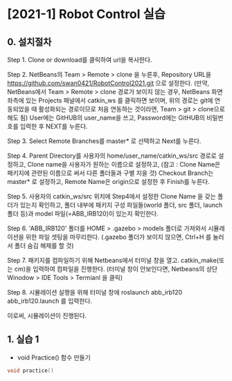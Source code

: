 # [2021-1] Robot Control 실습

## 0. 설치절차

Step 1. Clone or download를 클릭하여 url을 복사한다.

Step 2. NetBeans의 Team > Remote > clone 을 누른후, Repository URL을 https://github.com/swan0421/RobotControl2021.git 으로 설정한다.
        (만약, NetBeans에서 Team > Remote > clone 경로가 보이지 않는 경우, NetBeans 화면 좌측에 있는 Projects 패널에서 catkin_ws 를 클릭하면
         보이며, 위의 경로는 git에 연동되었을 때 활성화되는 경로이므로 처음 연동하는 것이라면, Team > git > clone으로 해도 됨)
        User에는 GitHUB의 user_name을 쓰고, Password에는 GitHUB의 비밀번호를 입력한 후 NEXT를 누른다.

Step 3. Select Remote Branches를 master* 로 선택하고 Next를 누른다.

Step 4. Parent Directory를 사용자의 home/user_name/catkin_ws/src 경로로 설정하고, Clone name을 사용자가 원하는 이름으로 설정하고,
        (참고 : Clone Name은 패키지에 관련된 이름으로 써서 다른 폴더들과 구별 지을 것)
        Checkout Branch는 master* 로 설정하고, Remote Name은 origin으로 설정한 후 Finish를 누른다.

Step 5. 사용자의 catkin_ws/src 위치에 Step4에서 설정한 Clone Name 을 갖는 폴더가 있는지 확인하고, 폴더 내부에 패키지 구성 파일들(world 폴더,
        src 폴더, launch 폴더 등)과 model 파일(=ABB_IRB120)이 있는지 확인한다.

Step 6. 'ABB_IRB120' 폴더를 HOME > .gazebo > models 폴더로 가져와서 시뮬레이션을 위한 파일 셋팅을 마무리한다. 
         (.gazebo 폴더가 보이지 않으면, Ctrl+H 를 눌러서 폴더 숨김 해제를 할 것)
         
Step 7. 패키지를 컴파일하기 위해 Netbeans에서 터미널 창을 열고. catkin_make(또는 cm)을 입력하여 컴파일을 진행한다. 
        (터미널 창이 안보인다면, Netbeans의 상단 Winodow > IDE Tools > Termianl 을 클릭)

Step 8. 시뮬레이션 실행을 위해 터미널 창에 roslaunch abb_irb120 abb_irb120.launch 를 입력한다.

이로써, 시뮬레이션이 진행된다.


## 1. 실습 1

* void Practice() 함수 만들기
```c
void practice()
```
